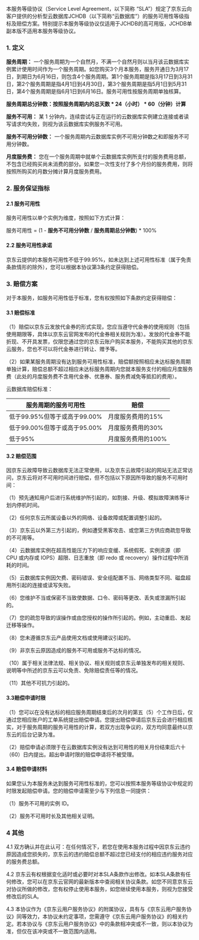 本服务等级协议（Service Level Agreement，以下简称 “SLA”）规定了京东云向客户提供的分析型云数据库JCHDB（以下简称“云数据库”）的服务可用性等级指标及赔偿方案。特别提示本服务等级协议仅适用于JCHDB的高可用版，JCHDB单副本版不适用本服务等级协议。

### 1. 定义

**服务周期：** 一个服务周期为一个自然月，不满一个自然月则以当月该云数据库实例累计使用时间作为一个服务周期。如您购买3个月本服务，服务开通日为3月17日，到期日为6月16日，则包含4个服务周期。第1个服务周期是指3月17日到3月31日，第2个服务周期是指4月1日到4月30日，第3个服务周期是指5月1日到5月31日，第4个服务周期是指6月1日到6月16日。服务可用性按服务周期单独核算。

**服务周期总分钟数：按照服务周期内的总天数  *  24（小时） *  60（分钟）计算**

**服务不可用：** 某 1 分钟内，连续尝试与正在运行的云数据库实例建立连接或者读写请求均失败，则视为该云数据库实例服务不可用。

**服务不可用分钟数：** 一个服务周期内云数据库实例不可用分钟数之和即服务不可用分钟数。

**月度服务费：** 您在一个服务周期中就单个云数据库实例所支付的服务费用总额，不包含已经购买尚未消费的部分。如果您一次性支付了多个月份的服务费用，则将按照所购买的月数分摊计算月度服务费用。

### 2. 服务保证指标

#### 2.1 服务可用性

服务可用性以单个实例为维度，按照如下方式计算：

服务可用性 = (1 - **服务不可用分钟数** / **服务周期总分钟数**) * 100%

####  2.2 服务可用性承诺

京东云提供的本服务可用性不低于99.95%，如未达到上述可用性标准（属于免责条款情形的除外），您可以根据本协议第3条约定获得赔偿。

###  3. 赔偿方案

对于本服务，如服务可用性低于标准，您有权按照如下条款约定获得赔偿：

####  3.1 赔偿标准

（1）赔偿以京东云发放代金券的形式实现，您应当遵守代金券的使用规则（包括使用期限等，具体以京东云官网发布的代金券相关规则为准）。发放的代金券不能折现、不开具发票，仅限您通过您的京东云账户购买本服务，不能购买其他的京东云服务，您也不可以将代金券进行转让、赠予等。

（2）如果某服务周期没有达到服务可用性标准，赔偿额按照相应未达标服务周期单独计算，赔偿总额不超过相应未达标服务周期内您就本服务支付的相应月度服务费（此处的月度服务费不含用代金券、优惠券、服务费减免等抵扣的费用）。

云数据库赔偿标准：

| **服务周期的服务可用性**     | **赔偿**           |
| ---------------------------- | ------------------ |
| 低于99.95%但等于或高于99.00% | 月度服务费用的15%  |
| 低于99.00%但等于或高于95.00% | 月度服务费用的30%  |
| 低于95%                      | 月度服务费用的100% |

####  3.2 赔偿范围

因京东云故障导致云数据库无法正常使用，以及京东云故障引起的网站无法正常访问，京东云将对不可用时间进行赔偿，但不包括以下原因所导致的服务不可用时间：

（1）预先通知用户后进行系统维护所引起的，如割接、升级、模拟故障演练等计划内停机时间。

（2）任何京东云所属设备以外的网络、设备故障或配置调整引起的。

（3）京东云以外第三方引起的，例如遭受黑客攻击、或您第三方供应商疏忽导致的不可用等。

（4）云数据库实例在超高性能压力下的响应变缓、系统假死、实例资源（即 CPU 或内存或 IOPS）超限、日志重放（即 redo 或 recovery）操作过程中所消耗的时间。

（5）云数据库实例因欠费、密码错误、安全组配置不当、网络类型不同、磁盘超用所引起的连接或读写失败。

（6）您维护不当或保密不当致使数据、口令、密码等更改、丢失或泄漏所引起的。

（7）您的疏忽导致的误操作或由您授权的操作所引起的。例如，主动重启、发起迁移等操作。

（8）您未遵循京东云产品使用文档或使用建议引起的。

（9）非京东云原因造成的服务不可用或服务不达标的情况。

（10）属于相关法律法规、相关协议、相关规则或京东云单独发布的相关规则、说明等中所述的京东云可以免责、免除赔偿责任等的情况。

（11）其他不可抗力引起的。

####  3.3赔偿申请时限

（1）您可以在没有达标的相应服务周期结束后的次月的第五（5）个工作日后，仅通过您相应账户的工单系统提出赔偿申请。您提出赔偿申请后京东云会进行相应核实，对于服务周期的服务可用性的计算，若双方出现争议的，双方均同意最终以京东云的后台记录为准。

（2）赔偿申请必须限于在云数据库实例没有达到可用性的相关月份结束后六十（60）日内提出。超出申请时限的赔偿申请将不被受理。

#### 3.4 赔偿申请材料

如果您认为本服务未达到服务可用性标准的，您可以按照本服务等级协议中规定的时限发起赔偿申请。您的赔偿申请需至少与下列信息一同提供：

（1）服务不可用的实例 ID。

（2）服务不可用时长及其他相关证明。

### 4 其他

4.1 双方确认并在此认可：在任何情况下，若您在使用本服务过程中因京东云违约原因造成您损失的，京东云的违约赔偿总额不超过您已经支付的相应违约服务对应的服务费总额。

4.2 京东云有权根据变化适时或必要时对本SLA条款作出修改。如本SLA条款有任何修改，您可以在京东云官网的最新版本中查阅相关协议条款。如您不同意京东云对协议所做的修改，您有权停止使用本服务，如您继续使用本服务，则视为您接受修改后的SLA。

4.3 本协议作为《京东云用户服务协议》的附属协议，具有与《京东云用户服务协议》同等效力，本协议未约定事项，您需遵守《京东云用户服务协议》的相关约定。若本协议与《京东云用户服务协议》中的条款相冲突或不一致，则以本协议为准，但仅在该冲突或不一致范围内适用。

 
